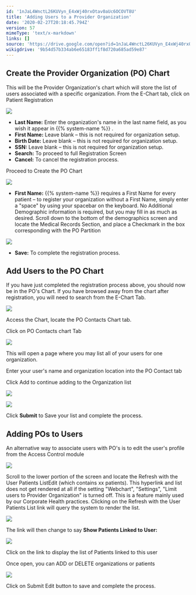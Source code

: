 ```yaml
---
id: '1nJaL4WnctL26KUVyn_E4xWj40rxOtav0aUc6OCOVT8U'
title: 'Adding Users to a Provider Organization'
date: '2020-02-27T20:18:45.794Z'
version: 57
mimeType: 'text/x-markdown'
links: []
source: 'https://drive.google.com/open?id=1nJaL4WnctL26KUVyn_E4xWj40rxOtav0aUc6OCOVT8U'
wikigdrive: '9b54d57b334ab6e65183ff1f8d720a685ad59e87'
---
```

## Create the Provider Organization (PO) Chart

This will be the Provider Organization's chart which will store the list of users associated with a specific organization. From the E-Chart tab, click on Patient Registration

![](../adding-users-to-a-provider-organization.assets/19693729763ae89a71d42f724e6b8195.png)

* <strong>Last Name:</strong> Enter the organization's name in the last name field, as you wish it appear in {{% system-name %}} .
* <strong>First Name:</strong> Leave blank – this is not required for organization setup.
* <strong>Birth Date:</strong> Leave blank – this is not required for organization setup.
* <strong>SSN:</strong> Leave blank – this is not required for organization setup.
* <strong>Search:</strong> To proceed to full Registration Screen
* <strong>Cancel:</strong> To cancel the registration process.

Proceed to Create the PO Chart

![](../adding-users-to-a-provider-organization.assets/782079f0bb832cb4a3bfccdfe4153e7e.png)

* <strong>First Name:</strong> {{% system-name %}} requires a First Name for every patient – to register your organization without a First Name, simply enter a "space" by using your spacebar on the keyboard. No Additional Demographic information is required, but you may fill in as much as desired. Scroll down to the bottom of the demographics screen and locate the Medical Records Section, and place a Checkmark in the box corresponding with the PO Partition

![](../adding-users-to-a-provider-organization.assets/c13ffbb847ef9b42957259cfe8d7ef9f.png)

* <strong>Save:</strong> To complete the registration process.

## Add Users to the PO Chart

If you have just completed the registration process above, you should now be in the PO's Chart. If you have browsed away from the chart after registration, you will need to search from the E-Chart Tab.

![](../adding-users-to-a-provider-organization.assets/e4c33371cf3e4109fc0824b61cca1c77.png)

Access the Chart, locate the PO Contacts Chart tab.

Click on PO Contacts chart Tab

![](../adding-users-to-a-provider-organization.assets/72b39b9fd11f8ed9b179853fae21aace.png)

This will open a page where you may list all of your users for one organization.

Enter your user's name and organization location into the PO Contact tab

Click Add to continue adding to the Organization list

![](../adding-users-to-a-provider-organization.assets/33d27301e2c4da90ddfdbfa5caca9e4b.png)

![](../adding-users-to-a-provider-organization.assets/5810fc76faecd71013dc26becd4ba165.png)

Click **Submit** to Save your list and complete the process.

## Adding POs to Users

An alternative way to associate users with PO's is to edit the user's profile from the Access Control module

![](../adding-users-to-a-provider-organization.assets/c981382a7f47229da177bcdaa13accea.png)

Scroll to the lower portion of the screen and locate the Refresh with the User Patients ListEdit (which contains xx patients). This hyperlink and list does not get rendered at all if the setting "Webchart", "Settings", "Limit users to Provider Organization" is turned off. This is a feature mainly used by our Corporate Health practices. Clicking on the Refresh with the User Patients List link will query the system to render the list.

![](../adding-users-to-a-provider-organization.assets/fe36db38f8772e047a6250018aad8290.png)

The link will then change to say **Show Patients Linked to User:**

![](../adding-users-to-a-provider-organization.assets/02a80001a1acc149ee0f8b60b48f3006.png)

Click on the link to display the list of Patients linked to this user

Once open, you can ADD or DELETE organizations or patients

![](../adding-users-to-a-provider-organization.assets/7e7b2a44a31c522cc874c932358bbb21.png)

Click on Submit Edit button to save and complete the process.

